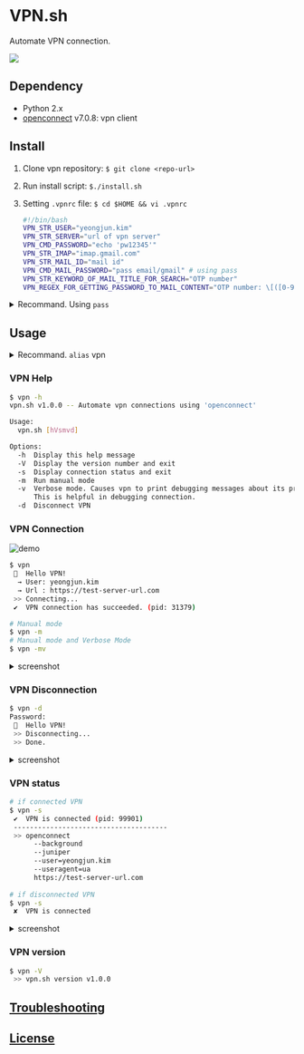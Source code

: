 <p align="center">
 <h1><b>VPN.sh</b></h1>
 <p>Automate VPN connection.</p>
 <img src ="https://user-images.githubusercontent.com/5036939/31331536-a8fa2ea2-ad1d-11e7-88b0-5a88f8eabca2.png" />
</p>

## Dependency

- Python 2.x
- [openconnect](http://www.infradead.org/openconnect/) v7.0.8: vpn client
 
## Install

1. Clone vpn repository: `$ git clone <repo-url>`
2. Run install script: `$./install.sh`
3. Setting `.vpnrc` file: `$ cd $HOME && vi .vpnrc`

    ```bash
    #!/bin/bash
    VPN_STR_USER="yeongjun.kim"
    VPN_STR_SERVER="url of vpn server"
    VPN_CMD_PASSWORD="echo 'pw12345'"
    VPN_STR_IMAP="imap.gmail.com"
    VPN_STR_MAIL_ID="mail id"
    VPN_CMD_MAIL_PASSWORD="pass email/gmail" # using pass
    VPN_STR_KEYWORD_OF_MAIL_TITLE_FOR_SEARCH="OTP number"
    VPN_REGEX_FOR_GETTING_PASSWORD_TO_MAIL_CONTENT="OTP number: \[([0-9]{6})\]"
    ```

<details>
<summary>Recommand. Using <code>pass</code></summary>

> I recommand you that use `pass` module for manage passwords.

- gpg
- [pass](https://www.passwordstore.org/): the standard unix password manager

**install & setting**

Installation and initialization

```bash
$ brew install gpg
$ brew install pass
$ gpg --gen-key
$ pass init "password stroe"
$ pass insert vpn/login-password # Add password for vpn
$ pass insert email/gmail        # Add password of mail for OTP
```

Then, modify part that set the password in `.vpnrc`

```sh
VPN_CMD_PASSWORD="pass vpn/login-password"
VPN_CMD_MAIL_PASSWORD="pass email/gmail"
```

</details>

## Usage

<details>
<summary>Recommand. <code>alias</code> vpn</summary>

Add alias to your shell config(bashrc, zshrc, ...) 

```bash
alias vpn="~/your-vpn-path/vpn"
```

</details>


### VPN Help

```bash
$ vpn -h
vpn.sh v1.0.0 -- Automate vpn connections using 'openconnect'

Usage:
  vpn.sh [hVsmvd]

Options:
  -h  Display this help message
  -V  Display the version number and exit
  -s  Display connection status and exit
  -m  Run manual mode
  -v  Verbose mode. Causes vpn to print debugging messages about its progress.
      This is helpful in debugging connection.
  -d  Disconnect VPN
```


### VPN Connection

![demo](https://user-images.githubusercontent.com/5036939/31331491-75aae5d2-ad1d-11e7-9b28-17f3c1c44d95.gif)

```bash
$ vpn
 🔐  Hello VPN!
  → User: yeongjun.kim
  → Url : https://test-server-url.com
 >> Connecting...
 ✔︎  VPN connection has succeeded. (pid: 31379)

# Manual mode
$ vpn -m
# Manual mode and Verbose Mode
$ vpn -mv
```

<details>
<summary>screenshot</summary>

![vpn auto-connection](https://user-images.githubusercontent.com/5036939/29922226-aae38940-8e8f-11e7-8de7-1b3cbdb787d0.png)

</details>

### VPN Disconnection

```bash
$ vpn -d
Password:
 🔐  Hello VPN!
 >> Disconnecting...
 >> Done.
```

<details>
<summary>screenshot</summary>

![vpn disconnection](https://user-images.githubusercontent.com/5036939/29922354-368226d2-8e90-11e7-97f1-a83c23bbfd6a.png)

</details>

### VPN status

```bash
# if connected VPN
$ vpn -s
 ✔︎  VPN is connected (pid: 99901)
 --------------------------------------
 >> openconnect
      --background
      --juniper
      --user=yeongjun.kim
      --useragent=ua
      https://test-server-url.com
      
# if disconnected VPN
$ vpn -s
 ✘  VPN is connected
```

<details>
<summary>screenshot</summary>

![conntection status](https://user-images.githubusercontent.com/5036939/29922328-2375cc56-8e90-11e7-955d-393b4ce2cfab.png)

![disconntection status](https://user-images.githubusercontent.com/5036939/29922481-c4d8c94a-8e90-11e7-93a5-62deb6053759.png)

</details>


### VPN version

```bash
$ vpn -V
 >> vpn.sh version v1.0.0
```

## [Troubleshooting](./troubleshooting.md)

## [License](./LICENSE.md)

